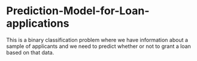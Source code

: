 # Prediction-Model-for-Loan-applications
This is a binary classification problem where we have information about a sample of applicants and we need to predict whether or not to grant a loan based on that data.
